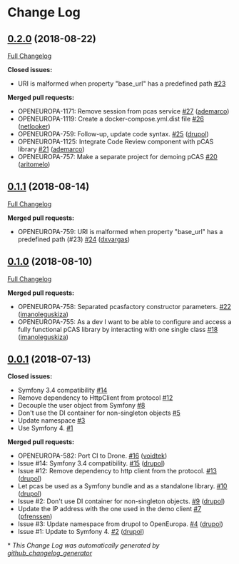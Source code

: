 # Change Log

## [0.2.0](https://github.com/openeuropa/pcas/tree/0.2.0) (2018-08-22)
[Full Changelog](https://github.com/openeuropa/pcas/compare/0.1.1...0.2.0)

**Closed issues:**

- URI is malformed when property "base\_url" has a predefined path [\#23](https://github.com/openeuropa/pcas/issues/23)

**Merged pull requests:**

- OPENEUROPA-1171: Remove session from pcas service [\#27](https://github.com/openeuropa/pcas/pull/27) ([ademarco](https://github.com/ademarco))
- OPENEUROPA-1119: Create a docker-compose.yml.dist file [\#26](https://github.com/openeuropa/pcas/pull/26) ([netlooker](https://github.com/netlooker))
- OPENEUROPA-759: Follow-up, update code syntax. [\#25](https://github.com/openeuropa/pcas/pull/25) ([drupol](https://github.com/drupol))
- OPENEUROPA-1125: Integrate Code Review component with pCAS library [\#21](https://github.com/openeuropa/pcas/pull/21) ([ademarco](https://github.com/ademarco))
- OPENEUROPA-757: Make a separate project for demoing pCAS [\#20](https://github.com/openeuropa/pcas/pull/20) ([aritomelo](https://github.com/aritomelo))

## [0.1.1](https://github.com/openeuropa/pcas/tree/0.1.1) (2018-08-14)
[Full Changelog](https://github.com/openeuropa/pcas/compare/0.1.0...0.1.1)

**Merged pull requests:**

- OPENEUROPA-759: URI is malformed when property "base\_url" has a predefined path \(\#23\) [\#24](https://github.com/openeuropa/pcas/pull/24) ([dxvargas](https://github.com/dxvargas))

## [0.1.0](https://github.com/openeuropa/pcas/tree/0.1.0) (2018-08-10)
[Full Changelog](https://github.com/openeuropa/pcas/compare/0.0.1...0.1.0)

**Merged pull requests:**

- OPENEUROPA-758: Separated pcasfactory constructor parameters. [\#22](https://github.com/openeuropa/pcas/pull/22) ([imanoleguskiza](https://github.com/imanoleguskiza))
- OPENEUROPA-755: As a dev I want to be able to configure and access a fully functional pCAS library by interacting with one single class [\#18](https://github.com/openeuropa/pcas/pull/18) ([imanoleguskiza](https://github.com/imanoleguskiza))

## [0.0.1](https://github.com/openeuropa/pcas/tree/0.0.1) (2018-07-13)
**Closed issues:**

- Symfony 3.4 compatibility [\#14](https://github.com/openeuropa/pcas/issues/14)
- Remove dependency to HttpClient from protocol [\#12](https://github.com/openeuropa/pcas/issues/12)
- Decouple the user object from Symfony [\#8](https://github.com/openeuropa/pcas/issues/8)
- Don't use the DI container for non-singleton objects [\#5](https://github.com/openeuropa/pcas/issues/5)
- Update namespace [\#3](https://github.com/openeuropa/pcas/issues/3)
- Use Symfony 4. [\#1](https://github.com/openeuropa/pcas/issues/1)

**Merged pull requests:**

- OPENEUROPA-582: Port CI to Drone.  [\#16](https://github.com/openeuropa/pcas/pull/16) ([voidtek](https://github.com/voidtek))
- Issue \#14: Symfony 3.4 compatibility. [\#15](https://github.com/openeuropa/pcas/pull/15) ([drupol](https://github.com/drupol))
- Issue \#12: Remove dependency to http client from the protocol. [\#13](https://github.com/openeuropa/pcas/pull/13) ([drupol](https://github.com/drupol))
- Let pcas be used as a Symfony bundle and as a standalone library. [\#10](https://github.com/openeuropa/pcas/pull/10) ([drupol](https://github.com/drupol))
- Issue \#2: Don't use DI container for non-singleton objects. [\#9](https://github.com/openeuropa/pcas/pull/9) ([drupol](https://github.com/drupol))
- Update the IP address with the one used in the demo client [\#7](https://github.com/openeuropa/pcas/pull/7) ([pfrenssen](https://github.com/pfrenssen))
- Issue \#3: Update namespace from drupol to OpenEuropa. [\#4](https://github.com/openeuropa/pcas/pull/4) ([drupol](https://github.com/drupol))
- Issue \#1: Update to Symfony 4. [\#2](https://github.com/openeuropa/pcas/pull/2) ([drupol](https://github.com/drupol))



\* *This Change Log was automatically generated by [github_changelog_generator](https://github.com/skywinder/Github-Changelog-Generator)*